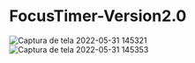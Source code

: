 # FocusTimer-Version2.0
![Captura de tela 2022-05-31 145321](https://user-images.githubusercontent.com/87449597/171253087-dcbba9ec-a737-4ad1-8b47-a6cd776dc943.png)
![Captura de tela 2022-05-31 145353](https://user-images.githubusercontent.com/87449597/171253094-a8aa748a-3afd-4524-a75d-9f78f33bb472.png)
